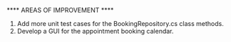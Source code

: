﻿**** AREAS OF IMPROVEMENT ****
1. Add more unit test cases for the BookingRepository.cs class methods.
2. Develop a GUI for the appointment booking calendar.